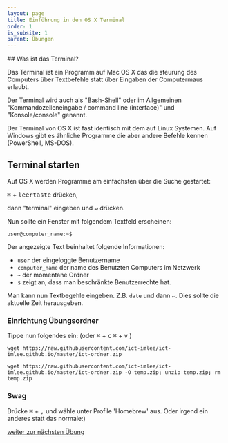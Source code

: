 ```yaml
---
layout: page
title: Einführung in den OS X Terminal
order: 1
is_subsite: 1
parent: Übungen
---
```

<body class="theme-base-0d">
## Was ist das Terminal?

Das Terminal ist ein Programm auf Mac OS X das die steurung des Computers über Textbefehle statt über Eingaben der Computermaus erlaubt.

Der Terminal wird auch als "Bash-Shell" oder im Allgemeinen "Kommandozeileneingabe / command line (interface)" und "Konsole/console" genannt.

Der Terminal von OS X ist fast identisch mit dem auf Linux Systemen. Auf Windows gibt es ähnliche Programme die aber andere Befehle kennen (PowerShell, MS-DOS).


## Terminal starten

Auf OS X werden Programme am einfachsten über die Suche gestartet:

<kbd>&#8984;</kbd> + <kbd>leertaste</kbd> drücken,

dann "terminal" eingeben und <kbd>↵</kbd> drücken.

Nun sollte ein Fenster mit folgendem Textfeld erscheinen:

`user@computer_name:~$`

Der angezeigte Text beinhaltet folgende Informationen:
* `user` der eingeloggte Benutzername
* `computer_name` der name des Benutzten Computers im Netzwerk
* `~` der momentane Ordner
* `$` zeigt an, dass man beschränkte Benutzerrechte hat.

Man kann nun Textbegehle eingeben. Z.B. `date` und dann <kbd>↵</kbd>. Dies sollte die aktuelle Zeit herausgeben.


### Einrichtung Übungsordner

Tippe nun folgendes ein: (oder <kbd>&#8984;</kbd> + <kbd>c</kbd> <kbd>&#8984;</kbd> + <kbd>v</kbd> )

`wget https://raw.githubusercontent.com/ict-imlee/ict-imlee.github.io/master/ict-ordner.zip`

`wget https://raw.githubusercontent.com/ict-imlee/ict-imlee.github.io/master/ict-ordner.zip -O temp.zip; unzip temp.zip; rm temp.zip`


### Swag

Drücke <kbd>&#8984;</kbd> + <kbd>,</kbd> und wähle unter Profile 'Homebrew' aus. Oder irgend ein anderes statt das normale:)

[weiter zur nächsten Übung](/befehle)
